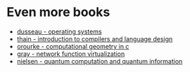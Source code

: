 # Even more books

- [dusseau - operating systems](https://www.amazon.it/Operating-Systems-Three-Easy-Pieces/dp/198508659X/ref=pd_sim_sccl_2_18/257-3293474-5818620?pd_rd_w=ZJpmz&pf_rd_p=0a8fd29c-6c57-4a75-a733-6fbd6f4ebb63&pf_rd_r=W0R27XX5JSW2X78WAYWM&pd_rd_r=c337581a-7068-422c-8baf-4bd2698afbc6&pd_rd_wg=8TO0O&pd_rd_i=198508659X&psc=1)
- [thain - introduction to compilers and language design](https://www.amazon.it/Introduction-Compilers-Language-Design-Second/dp/B08BFWKRJH/ref=pd_bxgy_img_1/262-3710502-5555805?pd_rd_w=oXgBz&pf_rd_p=33067109-a506-4980-8821-e43563e26fd9&pf_rd_r=MWHNTM90CVDJFE86XKWG&pd_rd_r=dd4f59c4-05d7-4b60-aec0-cf53a4ab996e&pd_rd_wg=DuMWl&pd_rd_i=B08BFWKRJH&psc=1)
- [orourke - computational geometry in c](https://www.amazon.it/Computational-Geometry-C-Joseph-ORourke/dp/0521649765/ref=sr_1_2?__mk_it_IT=%C3%85M%C3%85%C5%BD%C3%95%C3%91&crid=NJXAPRALDE3Z&keywords=computational+geometry&qid=1641080420&sprefix=computational+geometry%2Caps%2C110&sr=8-2)
- [gray - network function virtualization](https://www.amazon.it/Network-Function-Virtualization-Ken-Gray/dp/0128021195/ref=tmm_pap_swatch_0?_encoding=UTF8&qid=1658322164&sr=8-2)
- [nielsen - quantum computation and quantum information](https://www.amazon.it/Quantum-Computation-Information-10th-Anniversary/dp/1107002176/ref=sr_1_1?__mk_it_IT=%C3%85M%C3%85%C5%BD%C3%95%C3%91&crid=DVUD0X0PQQ4D&keywords=Quantum+Computation+and+Quantum+Information&qid=1661648008&sprefix=quantum+computation+and+quantum+information%2Caps%2C115&sr=8-1)


<!-- - [abelson - sicp: javascript edition](https://www.amazon.it/Structure-Interpretation-Computer-Programs-JavaScript/dp/0262543230/ref=sr_1_27?__mk_it_IT=%C3%85M%C3%85%C5%BD%C3%95%C3%91&crid=UVBLYKU0U1QN&keywords=javascript&qid=1645140835&sprefix=javascrip%2Caps%2C102&sr=8-27) -->
<!-- - [rauschmayer - javascript fot the impatient programmers](https://www.amazon.it/JavaScript-impatient-programmers-Axel-Rauschmayer/dp/1091210098/ref=sr_1_1?__mk_it_IT=%C3%85M%C3%85%C5%BD%C3%95%C3%91&crid=1P3XADBDYKSS7&keywords=JavaScript+for+impatient+programmers&qid=1649351086&sprefix=javascript+for+impatient+programmers%2Caps%2C168&sr=8-1) -->
<!-- - [gambetta - computer graphics from scratch](https://www.amazon.it/Computer-Graphics-Scratch-Gabriel-Gambetta/dp/1718500769/ref=sr_1_6?__mk_it_IT=%C3%85M%C3%85%C5%BD%C3%95%C3%91&crid=1TAO71X4NAVQH&keywords=computer+graphic&qid=1655816848&sprefix=computer+graphic%2Caps%2C93&sr=8-6) -->
<!-- - [donahue - network warrior](https://www.amazon.it/Network-Warrior-Gary-Donahue/dp/1449387861/ref=rvi_sccl_1/257-5658419-2499918?pd_rd_w=G3kXB&content-id=amzn1.sym.034079e9-a9b3-4dde-baaf-9e398ee2f758&pf_rd_p=034079e9-a9b3-4dde-baaf-9e398ee2f758&pf_rd_r=E49A9BBEM0NPYVTS5XKF&pd_rd_wg=qR8Hc&pd_rd_r=18eb5abf-82c4-4c81-817b-fb7bfe5cf333&pd_rd_i=1449387861&psc=1) -->


<!-- - [anderson - security engineering](https://www.amazon.it/Security-Engineering-Building-Dependable-Distributed/dp/0470068523/ref=sr_1_4?keywords=security+engineering&qid=1656744599&sprefix=security+enginee%2Caps%2C103&sr=8-4) -->
<!-- - [ferguson - java power tools](https://www.amazon.it/Java-Power-Tools-Ferguson-Smart/dp/0596527934/ref=sr_1_3?__mk_it_IT=%C3%85M%C3%85%C5%BD%C3%95%C3%91&crid=3NXTN5O6GEE13&keywords=o%27reilly+Power+Tools&qid=1656235333&sprefix=o+reilly+power+tools%2Caps%2C86&sr=8-3) -->
<!-- - [burns - security power tools](https://www.amazon.it/Security-Power-Tools-Bryan-Burns/dp/0596009631/ref=sr_1_3?__mk_it_IT=%C3%85M%C3%85%C5%BD%C3%95%C3%91&crid=2GIEBHA5PPG77&keywords=Security+Power+Tools&qid=1656235075&sprefix=security+power+tools%2Caps%2C95&sr=8-3) -->
<!-- - [cole - network security bible](https://www.amazon.it/Network-Security-Bible-Eric-Cole/dp/0470502495/ref=sr_1_35?__mk_it_IT=%C3%85M%C3%85%C5%BD%C3%95%C3%91&crid=5EFZBS2BPA2K&keywords=network+security&qid=1656139479&s=books&sprefix=network+security%2Cstripbooks%2C91&sr=1-35) -->
<!-- - [sosinsky - networking bible](https://www.amazon.it/Networking-Bible-Barrie-Sosinsky/dp/0470431318/ref=sr_1_4?__mk_it_IT=%C3%85M%C3%85%C5%BD%C3%95%C3%91&crid=CL4C4CFBWZFD&keywords=Networking+bible&qid=1656164519&s=books&sprefix=networking+bible%2Cstripbooks%2C128&sr=1-4) -->
<!-- - [graff - secure coding](https://www.amazon.it/Secure-Coding-Principles-Mark-Graff/dp/0596002424/ref=sr_1_10?__mk_it_IT=%C3%85M%C3%85%C5%BD%C3%95%C3%91&crid=170O9VJBQJ9OF&keywords=secure+programming&qid=1656347360&sprefix=secure+programmin%2Caps%2C101&sr=8-10) -->


<!-- - [murphy - probabilistic machine learning](https://www.amazon.it/Probabilistic-Machine-Learning-Kevin-Murphy/dp/0262046822/?_encoding=UTF8&pd_rd_w=pAtHs&content-id=amzn1.sym.eca5a169-db9c-4859-8139-a28a47602e5d&pf_rd_p=eca5a169-db9c-4859-8139-a28a47602e5d&pf_rd_r=YGVS5WMAXTV73XQ0P6HT&pd_rd_wg=GkaWV&pd_rd_r=2f8b06b5-b099-4e65-a3ea-92265de2186b&ref_=pd_gw_bmx_gp_339q0kcn) -->
<!-- - [sutton - reinforcement learning](https://www.amazon.it/Reinforcement-Learning-Introduction-Richard-Sutton/dp/0262039249/ref=pd_bxgy_sccl_1/257-5658419-2499918?pd_rd_w=FBboI&content-id=amzn1.sym.021d3b67-e6af-4e84-bd7c-b0e39059f4f1&pf_rd_p=021d3b67-e6af-4e84-bd7c-b0e39059f4f1&pf_rd_r=CK662HMCZM7VFEDMN6ZS&pd_rd_wg=xcA7N&pd_rd_r=6a5fd532-fe39-4993-b3f7-eaa0d30ef6fe&pd_rd_i=0262039249&psc=1) -->

<!-- - [sannella - introduction to computation: haskell, logi and automata](https://www.amazon.it/Introduction-Computation-Haskell-Logic-Automata/dp/3030769070/ref=sr_1_48?__mk_it_IT=%C3%85M%C3%85%C5%BD%C3%95%C3%91&crid=3186378MGZRA8&keywords=haskell&qid=1651425822&sprefix=haskell%2Caps%2C97&sr=8-48) -->
<!-- - [stone - algorithms for functional programming](https://www.amazon.it/Algorithms-Functional-Programming-David-Stone/dp/3662586096/ref=rvi_sccl_14/258-1197898-0621226?pd_rd_w=lXYZ8&pf_rd_p=034079e9-a9b3-4dde-baaf-9e398ee2f758&pf_rd_r=C80439BN15ZZAJAY177N&pd_rd_r=f72ce0fb-a304-4434-88c7-e0558e91ead5&pd_rd_wg=ZTDId&pd_rd_i=3662586096&psc=1) -->
